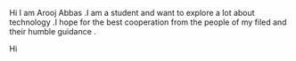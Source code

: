 Hi I am Arooj Abbas .I am a student and want to explore a lot about technology .I hope for the best cooperation from the people of my filed and their humble guidance .

Hi

